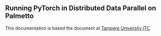 ## Running PyTorch in Distributed Data Parallel on Palmetto

This documentation is based the document at [Tampere University ITC](https://tuni-itc.github.io/wiki/Technical-Notes/Distributed_dataparallel_pytorch/). 

